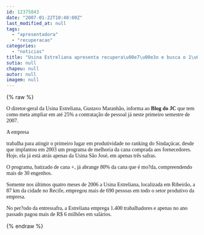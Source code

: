```yaml
---
id: 12375843
date: "2007-01-22T10:40:00Z"
last_modified_at: null
tags:
  - "apresentadora"
  - "recuperacao"
categories:
  - "noticias"
title: "Usina Estreliana apresenta recupera\u00e7\u00e3o e busca o 1\u00ba lugar em produtividade"
sutia: null
chapeu: null
autor: null
imagem: null
---
```

{% raw %}
<p><P><FONT face=Verdana>O diretor-geral da Usina Estreliana, Gustavo Maranhão, informa ao <STRONG>Blog do JC</STRONG> que tem como meta ampliar em até 25% a contratação de pessoal já neste primeiro semestre de 2007. </FONT></P></p>
<p><P><FONT face=Verdana>A empresa</p>
<p> trabalha para atingir o primeiro lugar em produtividade no ranking do Sindaçúcar, desde que implantou em 2003 um programa de melhoria da cana comprada aos fornecedores. Hoje, ela já está atrás apenas da Usina São José, em apenas três safras.</FONT></P></p>
<p><P><FONT face=Verdana>O programa, batizado de cana +, já abrange 80% da cana que é mo?da, compreendendo mais de 30 engenhos. </FONT></P></p>
<p><P><FONT face=Verdana>Somente nos últimos quatro meses de 2006 a Usina Estreliana, localizada em Ribeirão, a 87 km da cidade no Recife, empregou mais de 690 pessoas em todo o setor produtivo da empresa. </FONT></P></p>
<p><P><FONT face=Verdana>No per?odo da entressafra, a Estreliana emprega 1.400 trabalhadores e apenas no ano passado pagou mais de R$ 6 milhões em salários.</FONT> </P> </p>
{% endraw %}